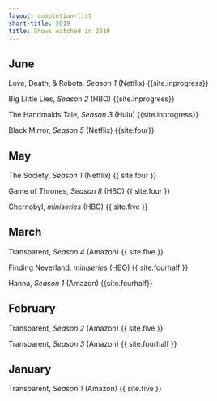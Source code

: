 ```yaml
---
layout: completion-list
short-title: 2019
title: Shows watched in 2019
---
```

## June
Love, Death, & Robots, _Season 1_ (Netflix) {{site.inprogress}}

Big Little Lies, _Season 2_ (HBO) {{site.inprogress}}

The Handmaids Tale, _Season 3_ (Hulu) {{site.inprogress}}

Black Mirror, _Season 5_ (Netflix) {{site.four}}

## May
The Society, _Season 1_ (Netflix) {{ site.four }}

Game of Thrones, _Season 8_ (HBO) {{ site.four }}

Chernobyl, _miniseries_ (HBO) {{ site.five }}

## March
Transparent, _Season 4_ (Amazon) {{ site.five }}

Finding Neverland, _miniseries_ (HBO) {{ site.fourhalf }}

Hanna, _Season 1_ (Amazon) {{site.fourhalf}}

## February
Transparent, _Season 2_ (Amazon) {{ site.five }}

Transparent, _Season 3_ (Amazon) {{ site.fourhalf }}

## January
Transparent, _Season 1_ (Amazon) {{ site.five }}